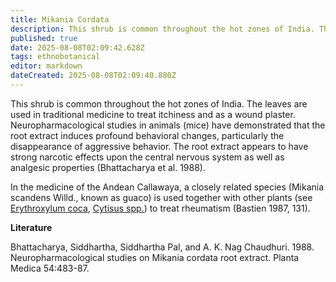 ```yaml
---
title: Mikania Cordata
description: This shrub is common throughout the hot zones of India. The leaves are used in traditional medicine to treat itchiness and as a wound plaster.
published: true
date: 2025-08-08T02:09:42.628Z
tags: ethnobotanical
editor: markdown
dateCreated: 2025-08-08T02:09:40.880Z
---
```


This shrub is common throughout the hot zones of India. The leaves are used in traditional medicine to treat itchiness and as a wound plaster. Neuropharmacological studies in animals (mice) have demonstrated that the root extract induces profound behavioral changes, particularly the disappearance of aggressive behavior. The root extract appears to have strong narcotic effects upon the central nervous system as well as analgesic properties (Bhattacharya et al. 1988).

In the medicine of the Andean Callawaya, a closely related species (Mikania scandens Willd., known as guaco) is used together with other plants (see [Erythroxylum coca](/en/erythroxylum-coca), [Cytisus spp.](/en/cytisus-spp)) to treat rheumatism (Bastien 1987, 131).

**Literature**

Bhattacharya, Siddhartha, Siddhartha Pal, and A. K. Nag Chaudhuri. 1988. Neuropharmacological studies on Mikania cordata root extract. Planta Medica 54:483-87.